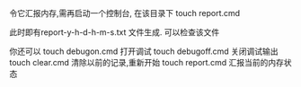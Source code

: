 令它汇报内存,需再启动一个控制台, 在该目录下
touch report.cmd

此时即有report-y-h-d-h-m-s.txt 文件生成. 可以检查该文件

你还可以
touch debugon.cmd    打开调试
touch debugoff.cmd   关闭调试输出
touch clear.cmd	     清除以前的记录,重新开始
touch report.cmd     汇报当前的内存状态
